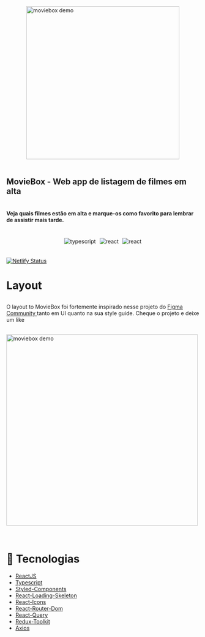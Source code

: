 
<div style="display: flex;flex-direction: column; align-items: center;justify-content: center">
  <img 
    src="https://i.imgur.com/ZEK9enq.png"  
    alt="moviebox demo"
    width="400px"
  />
  <br />
  <h2>
    MovieBox - Web app de listagem de filmes em alta
  </h2>
  <h4>
    Veja quais filmes estão em alta e marque-os como favorito
    para lembrar de assistir mais tarde.
  </h4>
  <div style="display: inline-flex;gap: 10px;margin: 20px 0;">
    <img 
      src="https://img.shields.io/badge/TypeScript-007ACC?style=for-the-badge&logo=typescript&logoColor=white" 
      alt="typescript"
    />
    <img 
      src="https://img.shields.io/badge/React-20232A?style=for-the-badge&logo=react&logoColor=61DAFB" 
      alt="react"
    />
    <img 
      src="https://img.shields.io/badge/Redux-593D88?style=for-the-badge&logo=redux&logoColor=white" 
      alt="react"
    />
  </div>
</div>

[![Netlify Status](https://api.netlify.com/api/v1/badges/0de8de61-30ac-455e-99ce-5cd9d4c30b6a/deploy-status)](https://app.netlify.com/sites/zealous-hamilton-a54e0a/deploys)

<!-- Layout section -->
# Layout  

<p style="margin: 30px 0;">
  O layout to MovieBox foi fortemente inspirado nesse projeto do 
  <a 
  href="https://www.figma.com/community/file/1054327700155381422">Figma Community </a>
  tanto em UI quanto na sua style guide. Cheque o projeto e deixe um like
</p>

<img 
  src="https://i.imgur.com/thNyJ2c.png"  
  alt="moviebox demo"
  width="500px"
/>

<br />

# 🚀 Tecnologias

- [ReactJS](https://pt-br.reactjs.org/)
- [Typescript](https://www.typescriptlang.org/)
- [Styled-Components](https://styled-components.com/)
- [React-Loading-Skeleton](https://www.npmjs.com/package/react-loading-skeleton)
- [React-Icons](https://react-icons.github.io/react-icons/)
- [React-Router-Dom](https://reactrouter.com/web/guides/quick-start)
- [React-Query](https://react-query.tanstack.com/)
- [Redux-Toolkit](https://redux-toolkit.js.org/introduction/getting-started)
- [Axios](https://axios-http.com/)
